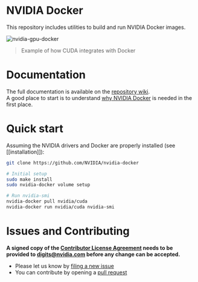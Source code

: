 # NVIDIA Docker

This repository includes utilities to build and run NVIDIA Docker images.

![nvidia-gpu-docker](https://cloud.githubusercontent.com/assets/3028125/12213714/5b208976-b632-11e5-8406-38d379ec46aa.png)

> Example of how CUDA integrates with Docker

# Documentation

The full documentation is available on the [repository wiki](https://github.com/NVIDIA/nvidia-docker/wiki).  
A good place to start is to understand [why NVIDIA Docker](https://github.com/NVIDIA/nvidia-docker/wiki/Why%20NVIDIA%20Docker) is needed in the first place.

# Quick start

Assuming the NVIDIA drivers and Docker are properly installed (see [[installation]]):

```sh
git clone https://github.com/NVIDIA/nvidia-docker

# Initial setup
sudo make install
sudo nvidia-docker volume setup

# Run nvidia-smi
nvidia-docker pull nvidia/cuda
nvidia-docker run nvidia/cuda nvidia-smi
```

# Issues and Contributing

**A signed copy of the [Contributor License Agreement](https://raw.githubusercontent.com/NVIDIA/nvidia-docker/master/CLA) needs to be provided to digits@nvidia.com before any change can be accepted.**

* Please let us know by [filing a new issue](https://github.com/NVIDIA/nvidia-docker/issues/new)
* You can contribute by opening a [pull request](https://help.github.com/articles/using-pull-requests/)
